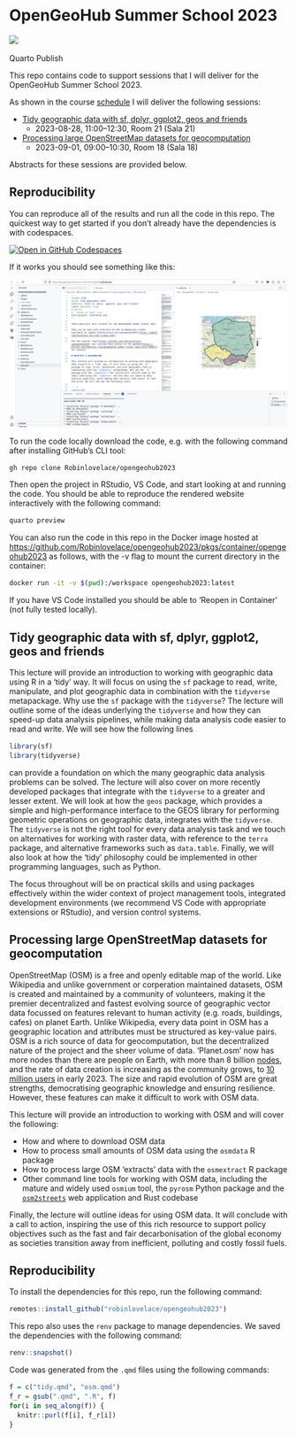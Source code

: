 # OpenGeoHub Summer School 2023

<div>

[![](https://github.com/Robinlovelace/opengeohub2023/actions/workflows/publish.yml/badge.svg)](https://github.com/Robinlovelace/opengeohub2023/actions/workflows/publish.yml)

Quarto Publish

</div>

This repo contains code to support sessions that I will deliver for the
OpenGeoHub Summer School 2023.

As shown in the course
[schedule](https://pretalx.earthmonitor.org/opengeohub-summer-school-2023/schedule/)
I will deliver the following sessions:

- [Tidy geographic data with sf, dplyr, ggplot2, geos and
  friends](https://pretalx.earthmonitor.org/opengeohub-summer-school-2023/talk/7JN3FV/)
  - 2023-08-28, 11:00–12:30, Room 21 (Sala 21)  
- [Processing large OpenStreetMap datasets for
  geocomputation](https://pretalx.earthmonitor.org/opengeohub-summer-school-2023/talk/SRMZVJ)
  - 2023-09-01, 09:00–10:30, Room 18 (Sala 18)

Abstracts for these sessions are provided below.

## Reproducibility

You can reproduce all of the results and run all the code in this repo.
The quickest way to get started if you don’t already have the
dependencies is with codespaces.

<a href='https://codespaces.new/Robinlovelace/opengeohub2023'><img src='https://github.com/codespaces/badge.svg' alt='Open in GitHub Codespaces' style='max-width: 100%;'></a>

If it works you should see something like this:

![](images/paste-11.png)

To run the code locally download the code, e.g. with the following
command after installing GitHub’s CLI tool:

``` bash
gh repo clone Robinlovelace/opengeohub2023
```

Then open the project in RStudio, VS Code, and start looking at and
running the code. You should be able to reproduce the rendered website
interactively with the following command:

``` bash
quarto preview
```

You can also run the code in this repo in the Docker image hosted at
https://github.com/Robinlovelace/opengeohub2023/pkgs/container/opengeohub2023
as follows, with the -v flag to mount the current directory in the
container:

``` bash
docker run -it -v $(pwd):/workspace opengeohub2023:latest
```

If you have VS Code installed you should be able to ‘Reopen in
Container’ (not fully tested locally).

## Tidy geographic data with sf, dplyr, ggplot2, geos and friends

<!-- ### Abstract -->

This lecture will provide an introduction to working with geographic
data using R in a ‘tidy’ way. It will focus on using the `sf` package to
read, write, manipulate, and plot geographic data in combination with
the `tidyverse` metapackage. Why use the `sf` package with the
`tidyverse`? The lecture will outline some of the ideas underlying the
`tidyverse` and how they can speed-up data analysis pipelines, while
making data analysis code easier to read and write. We will see how the
following lines

``` r
library(sf)
library(tidyverse)
```

can provide a foundation on which the many geographic data analysis
problems can be solved. The lecture will also cover on more recently
developed packages that integrate with the `tidyverse` to a greater and
lesser extent. We will look at how the `geos` package, which provides a
simple and high-performance interface to the GEOS library for performing
geometric operations on geographic data, integrates with the
`tidyverse`. The `tidyverse` is not the right tool for every data
analysis task and we touch on alternatives for working with raster data,
with reference to the `terra` package, and alternative frameworks such
as `data.table`. Finally, we will also look at how the ‘tidy’ philosophy
could be implemented in other programming languages, such as Python.

The focus throughout will be on practical skills and using packages
effectively within the wider context of project management tools,
integrated development environments (we recommend VS Code with
appropriate extensions or RStudio), and version control systems.

## Processing large OpenStreetMap datasets for geocomputation

OpenStreetMap (OSM) is a free and openly editable map of the world. Like
Wikipedia and unlike government or corperation maintained datasets, OSM
is created and maintained by a community of volunteers, making it the
premier decentralized and fastest evolving source of geographic vector
data focussed on features relevant to human activity (e.g. roads,
buildings, cafes) on planet Earth. Unlike Wikipedia, every data point in
OSM has a geographic location and attributes must be structured as
key-value pairs. OSM is a rich source of data for geocomputation, but
the decentralized nature of the project and the sheer volume of data.
‘Planet.osm’ now has more nodes than there are people on Earth, with
more than 8 billion [nodes](https://wiki.openstreetmap.org/wiki/Node),
and the rate of data creation is increasing as the community grows, to
[10 million users](https://wiki.openstreetmap.org/wiki/Stats) in early
2023. The size and rapid evolution of OSM are great strengths,
democratising geographic knowledge and ensuring resilience. However,
these features can make it difficult to work with OSM data.

This lecture will provide an introduction to working with OSM and will
cover the following:

- How and where to download OSM data
- How to process small amounts of OSM data using the `osmdata` R package
- How to process large OSM ‘extracts’ data with the `osmextract` R
  package
- Other command line tools for working with OSM data, including the
  mature and widely used `osmium` tool, the `pyrosm` Python package and
  the [`osm2streets`](https://github.com/a-b-street/osm2streets) web
  application and Rust codebase

Finally, the lecture will outline ideas for using OSM data. It will
conclude with a call to action, inspiring the use of this rich resource
to support policy objectives such as the fast and fair decarbonisation
of the global economy as societies transition away from inefficient,
polluting and costly fossil fuels.

<!-- ## Using geocomputation in government
&#10;TBC -->

## Reproducibility

To install the dependencies for this repo, run the following command:

``` r
remotes::install_github("robinlovelace/opengeohub2023")
```

This repo also uses the `renv` package to manage dependencies. We saved
the dependencies with the following command:

``` r
renv::snapshot()
```

Code was generated from the `.qmd` files using the following commands:

``` r
f = c("tidy.qmd", "osm.qmd")
f_r = gsub(".qmd", ".R", f)
for(i in seq_along(f)) {
  knitr::purl(f[i], f_r[i])
}
```
